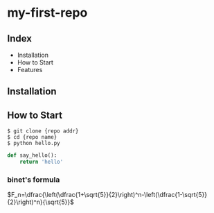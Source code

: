 # my-first-repo

## Index

- Installation
- How to Start
- Features

## Installation

## How to Start

```shell
$ git clone {repo addr}
$ cd {repo name}
$ python hello.py
```

```python
def say_hello():
	return 'hello'
```

### binet's formula

$F_n=\dfrac{\left(\dfrac{1+\sqrt{5}}{2}\right)^n-\left(\dfrac{1-\sqrt{5}}{2}\right)^n}{\sqrt{5}}$
